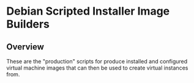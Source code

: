 # Debian Scripted Installer Image Builders

## Overview

These are the "production" scripts for produce installed and configured virtual machine images that can then be used to create virtual instances from.
